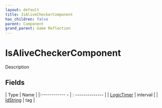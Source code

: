 ```yaml
---
layout: default
title: IsAliveCheckerComponent
has_children: false
parent: Component
grand_parent: Game Reflection
---
```

# IsAliveCheckerComponent
Description 

## Fields
| Type | Name |
|:------------ - | : -------------- |
| [LogicTimer](game-reflection/classes/logic_timer.md) | interval |
| [IdString](game-reflection/components/id_string.md) | tag |
